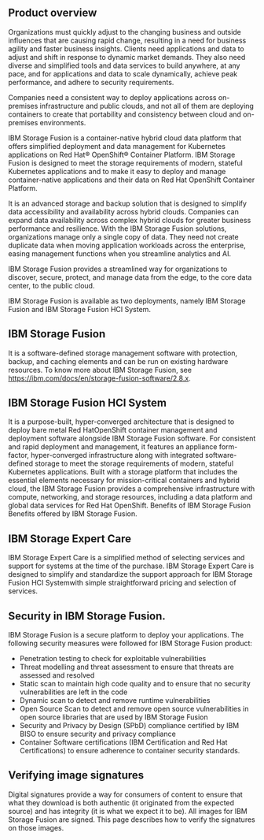 ## Product overview

Organizations must quickly adjust to the changing business and outside influences that are causing rapid change, resulting in a need for business agility and faster business insights. Clients need applications and data to adjust and shift in response to dynamic market demands. They also need diverse and simplified tools and data services to build anywhere, at any pace, and for applications and data to scale dynamically, achieve peak performance, and adhere to security requirements.

Companies need a consistent way to deploy applications across on-premises infrastructure and public clouds, and not all of them are deploying containers to create that portability and consistency between cloud and on-premises environments.

IBM Storage Fusion is a container-native hybrid cloud data platform that offers simplified deployment and data management for Kubernetes applications on Red Hat® OpenShift® Container Platform. IBM Storage Fusion is designed to meet the storage requirements of modern, stateful Kubernetes applications and to make it easy to deploy and manage container-native applications and their data on Red Hat OpenShift Container Platform.

It is an advanced storage and backup solution that is designed to simplify data accessibility and availability across hybrid clouds. Companies can expand data availability across complex hybrid clouds for greater business performance and resilience. With the IBM Storage Fusion solutions, organizations manage only a single copy of data. They need not create duplicate data when moving application workloads across the enterprise, easing management functions when you streamline analytics and AI.

IBM Storage Fusion provides a streamlined way for organizations to discover, secure, protect, and manage data from the edge, to the core data center, to the public cloud.

IBM Storage Fusion is available as two deployments, namely IBM Storage Fusion and IBM Storage Fusion HCI System.

## IBM Storage Fusion
It is a software-defined storage management software with protection, backup, and caching elements and can be run on existing hardware resources.
To know more about IBM Storage Fusion, see https://ibm.com/docs/en/storage-fusion-software/2.8.x.

## IBM Storage Fusion HCI System
It is a purpose-built, hyper-converged architecture that is designed to deploy bare metal Red HatOpenShift container management and deployment software alongside IBM Storage Fusion software. For consistent and rapid deployment and management, it features an appliance form-factor, hyper-converged infrastructure along with integrated software-defined storage to meet the storage requirements of modern, stateful Kubernetes applications. Built with a storage platform that includes the essential elements necessary for mission-critical containers and hybrid cloud, the IBM Storage Fusion provides a comprehensive infrastructure with compute, networking, and storage resources, including a data platform and global data services for Red Hat OpenShift.
Benefits of IBM Storage Fusion
Benefits offered by IBM Storage Fusion.

## IBM Storage Expert Care
IBM Storage Expert Care is a simplified method of selecting services and support for systems at the time of the purchase. IBM Storage Expert Care is designed to simplify and standardize the support approach for IBM Storage Fusion HCI Systemwith simple straightforward pricing and selection of services.

## Security in IBM Storage Fusion.
IBM Storage Fusion is a secure platform to deploy your applications.
The following security measures were followed for IBM Storage Fusion product:
* Penetration testing to check for exploitable vulnerabilities
* Threat modelling and threat assessment to ensure that threats are assessed and resolved
* Static scan to maintain high code quality and to ensure that no security vulnerabilities are left in the code
* Dynamic scan to detect and remove runtime vulnerabilities
* Open Source Scan to detect and remove open source vulnerabilities in open source libraries that are used by IBM Storage Fusion
* Security and Privacy by Design (SPbD) compliance certified by IBM BISO to ensure security and privacy compliance
* Container Software certifications (IBM Certification and Red Hat Certifications) to ensure adherence to container security standards.


## Verifying image signatures
Digital signatures provide a way for consumers of content to ensure that what they download is both authentic (it originated from the expected source) and has integrity (it is what we expect it to be). All images for IBM Storage Fusion are signed. This page describes how to verify the signatures on those images.
